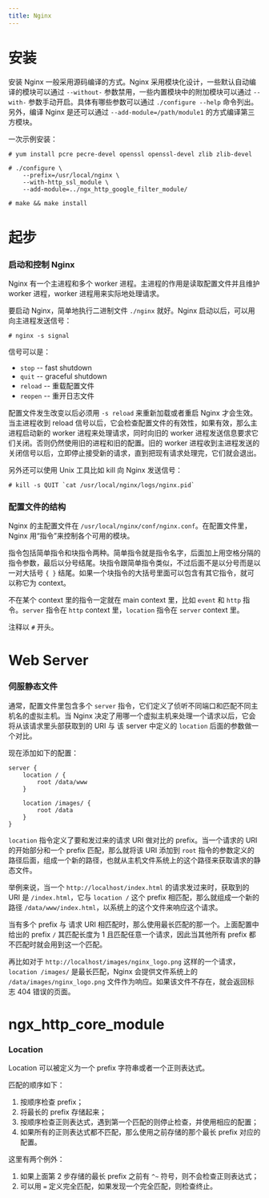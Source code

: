 ```yaml
---
title: Nginx
---
```



安装
====

安装 Nginx 一般采用源码编译的方式。Nginx 采用模块化设计，一些默认自动编译的模块可以通过 `--without-` 参数禁用，一些内置模块中的附加模块可以通过 `--with-` 参数手动开启。具体有哪些参数可以通过 `./configure --help` 命令列出。另外，编译 Nginx 是还可以通过 `--add-module=/path/module1` 的方式编译第三方模块。

一次示例安装：

	# yum install pcre pecre-devel openssl openssl-devel zlib zlib-devel 
	
	# ./configure \
		--prefix=/usr/local/nginx \
		--with-http_ssl_module \
		--add-module=../ngx_http_google_filter_module/

	# make && make install


起步
====

### 启动和控制 Nginx

Nginx 有一个主进程和多个 worker 进程。主进程的作用是读取配置文件并且维护 worker 进程，worker 进程用来实际地处理请求。

要启动 Nginx，简单地执行二进制文件 `./nginx` 就好。Nginx 启动以后，可以用向主进程发送信号：

	# nginx -s signal

信号可以是：

* `stop` -- fast shutdown 
* `quit` -- graceful shutdown
* `reload` -- 重载配置文件
* `reopen` -- 重开日志文件

配置文件发生改变以后必须用 `-s reload` 来重新加载或者重启 Nginx 才会生效。当主进程收到 reload 信号以后，它会检查配置文件的有效性，如果有效，那么主进程启动新的 worker 进程来处理请求，同时向旧的 worker 进程发送信息要求它们关闭。否则仍然使用旧的进程和旧的配置。旧的 worker 进程收到主进程发送的关闭信号以后，立即停止接受新的请求，直到把现有请求处理完，它们就会退出。

另外还可以使用 Unix 工具比如 kill 向 Nginx 发送信号：

	# kill -s QUIT `cat /usr/local/nginx/logs/nginx.pid`


### 配置文件的结构

Nginx 的主配置文件在 `/usr/local/nginx/conf/nginx.conf`。在配置文件里，Nginx 用“指令”来控制各个可用的模块。

指令包括简单指令和块指令两种。简单指令就是指令名字，后面加上用空格分隔的指令参数，最后以分号结尾。块指令跟简单指令类似，不过后面不是以分号而是以一对大括号 `{ }` 结尾。如果一个块指令的大括号里面可以包含有其它指令，就可以称它为 context。

不在某个 context 里的指令一定就在 main context 里，比如 `event` 和 `http` 指令。`server` 指令在 `http` context 里，`location` 指令在 `server` context 里。

注释以 `#` 开头。


Web Server
==========

### 伺服静态文件

通常，配置文件里包含多个 `server` 指令，它们定义了侦听不同端口和匹配不同主机名的虚拟主机。当 Nginx 决定了用哪一个虚拟主机来处理一个请求以后，它会将从该请求里头部获取到的 URI 与 该 server 中定义的 `location` 后面的参数做一个对比。

现在添加如下的配置：

	server {
		location / {
			root /data/www
		}

		location /images/ {
			root /data
		}
	}

`location` 指令定义了要和发过来的请求 URI 做对比的 prefix。当一个请求的 URI 的开始部分和一个 prefix 匹配，那么就将该 URI 添加到 `root` 指令的参数定义的路径后面，组成一个新的路径，也就从主机文件系统上的这个路径来获取请求的静态文件。

举例来说，当一个 `http://localhost/index.html` 的请求发过来时，获取到的 URI 是 `/index.html`，它与 `location /` 这个 prefix 相匹配，那么就组成一个新的路径 `/data/www/index.html`，以系统上的这个文件来响应这个请求。 

当有多个 prefix 与 请求 URI 相匹配时，那么使用最长匹配的那一个。上面配置中给出的 prefix `/` 其匹配长度为 1 且匹配任意一个请求，因此当其他所有 prefix 都不匹配时就会用到这一个匹配。

再比如对于 `http://localhost/images/nginx_logo.png` 这样的一个请求，`location /images/` 是最长匹配，Nginx 会提供文件系统上的 `/data/images/nginx_logo.png` 文件作为响应。如果该文件不存在，就会返回标志 404 错误的页面。

ngx\_http\_core\_module
========================

### Location 

Location 可以被定义为一个 prefix 字符串或者一个正则表达式。

匹配的顺序如下：

1. 按顺序检查 prefix；
2. 将最长的 prefix 存储起来；
3. 按顺序检查正则表达式，遇到第一个匹配的则停止检查，并使用相应的配置；
4. 如果所有的正则表达式都不匹配，那么使用之前存储的那个最长 prefix 对应的配置。

这里有两个例外：

1. 如果上面第 2 步存储的最长 prefix 之前有 `^~` 符号，则不会检查正则表达式；
2. 可以用 `=` 定义完全匹配，如果发现一个完全匹配，则检查终止。